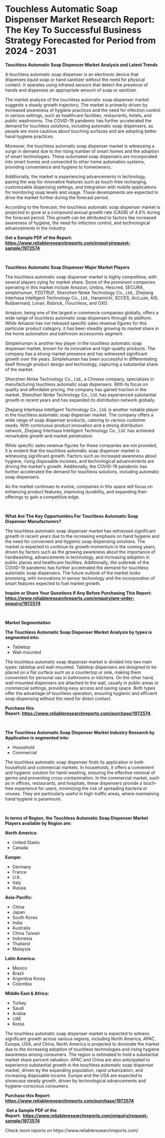 <p><h1>Touchless Automatic Soap Dispenser Market Research Report: The Key To Successful Business Strategy Forecasted for Period from 2024 - 2031</h1></p><p><strong>Touchless Automatic Soap Dispenser Market Analysis and Latest Trends</strong></p>
<p><p>A touchless automatic soap dispenser is an electronic device that dispenses liquid soap or hand sanitizer without the need for physical contact. It operates using infrared sensors that detect the presence of hands and dispenses an appropriate amount of soap or sanitizer.</p><p>The market analysis of the touchless automatic soap dispenser market suggests a steady growth trajectory. The market is primarily driven by increased awareness of hygiene practices and the need for infection control in various settings, such as healthcare facilities, restaurants, hotels, and public washrooms. The COVID-19 pandemic has further accelerated the demand for touchless solutions, including automatic soap dispensers, as people are more cautious about touching surfaces and are adopting better hand hygiene practices.</p><p>Moreover, the touchless automatic soap dispenser market is witnessing a surge in demand due to the rising number of smart homes and the adoption of smart technologies. These automated soap dispensers are incorporated into smart homes and connected to other home automation systems, providing convenience and hygiene to homeowners.</p><p>Additionally, the market is experiencing advancements in technology, paving the way for innovative features such as touch-free recharging, customizable dispensing settings, and integration with mobile applications for monitoring soap levels and usage. These developments are expected to drive the market further during the forecast period.</p><p>According to the forecast, the touchless automatic soap dispenser market is projected to grow at a compound annual growth rate (CAGR) of 4.9% during the forecast period. This growth can be attributed to factors like increased awareness of hygiene, the need for infection control, and technological advancements in the industry.</p></p>
<p><strong>Get a Sample PDF of the Report:&nbsp; <a href="https://www.reliableresearchreports.com/enquiry/request-sample/1972574">https://www.reliableresearchreports.com/enquiry/request-sample/1972574</a></strong></p>
<p>&nbsp;</p>
<p><strong>Touchless Automatic Soap Dispenser Major Market Players</strong></p>
<p><p>The touchless automatic soap dispenser market is highly competitive, with several players vying for market share. Some of the prominent companies operating in this market include Amazon, Umbra, Hescred, SECURA, simplehuman, PZOTRUF, Shenzhen Ninke Technology Co., Ltd., Zhejiang Interhasa Intelligent Technology Co., Ltd., Hanamichi, SCCES, AicLuze, ASI, Rubbermaid, Lovair, Bobrick, iTouchless, and OXO.</p><p>Amazon, being one of the largest e-commerce companies globally, offers a wide range of touchless automatic soap dispensers through its platform. While Amazon has not released specific sales revenue figures for this particular product category, it has been steadily growing its market share in the home automation and bathroom accessories segment.</p><p>Simplehuman is another key player in the touchless automatic soap dispenser market, known for its innovative and high-quality products. The company has a strong market presence and has witnessed significant growth over the years. Simplehuman has been successful in differentiating itself through product design and technology, capturing a substantial share of the market.</p><p>Shenzhen Ninke Technology Co., Ltd., a Chinese company, specializes in manufacturing touchless automatic soap dispensers. With its focus on quality and affordable pricing, the company has gained traction in the market. Shenzhen Ninke Technology Co., Ltd. has experienced substantial growth in recent years and has expanded its distribution network globally.</p><p>Zhejiang Interhasa Intelligent Technology Co., Ltd. is another notable player in the touchless automatic soap dispenser market. The company offers a wide range of soap dispenser products, catering to various customer needs. With continuous product innovation and a strong distribution network, Zhejiang Interhasa Intelligent Technology Co., Ltd. has achieved remarkable growth and market penetration.</p><p>While specific sales revenue figures for these companies are not provided, it is evident that the touchless automatic soap dispenser market is witnessing significant growth. Factors such as increased awareness about hygiene, rising disposable incomes, and technological advancements are driving the market's growth. Additionally, the COVID-19 pandemic has further accelerated the demand for touchless solutions, including automatic soap dispensers.</p><p>As the market continues to evolve, companies in this space will focus on enhancing product features, improving durability, and expanding their offerings to gain a competitive edge.</p></p>
<p>&nbsp;</p>
<p><strong>What Are The Key Opportunities For Touchless Automatic Soap Dispenser Manufacturers?</strong></p>
<p><p>The touchless automatic soap dispenser market has witnessed significant growth in recent years due to the increasing emphasis on hand hygiene and the need for convenient and hygienic soap dispensing solutions. The market is expected to continue its growth momentum in the coming years, driven by factors such as the growing awareness about the importance of handwashing, advancements in technology, and increasing adoption in public places and healthcare facilities. Additionally, the outbreak of the COVID-19 pandemic has further accelerated the demand for touchless automatic soap dispensers. The future outlook of the market looks promising, with innovations in sensor technology and the incorporation of smart features expected to fuel market growth.</p></p>
<p><strong>Inquire or Share Your Questions If Any Before Purchasing This Report: <a href="https://www.reliableresearchreports.com/enquiry/pre-order-enquiry/1972574">https://www.reliableresearchreports.com/enquiry/pre-order-enquiry/1972574</a></strong></p>
<p>&nbsp;</p>
<p><strong>Market Segmentation</strong></p>
<p><strong>The Touchless Automatic Soap Dispenser Market Analysis by types is segmented into:</strong></p>
<p><ul><li>Tabletop</li><li>Wall-mounted</li></ul></p>
<p><p>The touchless automatic soap dispenser market is divided into two main types: tabletop and wall-mounted. Tabletop dispensers are designed to be placed on a flat surface such as a countertop or sink, making them convenient for personal use in bathrooms or kitchens. On the other hand, wall-mounted dispensers are attached to the wall, usually in public areas or commercial settings, providing easy access and saving space. Both types offer the advantage of touchless operation, ensuring hygienic and efficient soap dispensing without the need for direct contact.</p></p>
<p><strong>Purchase this Report:&nbsp;<a href="https://www.reliableresearchreports.com/purchase/1972574">https://www.reliableresearchreports.com/purchase/1972574</a></strong></p>
<p>&nbsp;</p>
<p><strong>The Touchless Automatic Soap Dispenser Market Industry Research by Application is segmented into:</strong></p>
<p><ul><li>Household</li><li>Commercial</li></ul></p>
<p><p>The touchless automatic soap dispenser finds its application in both household and commercial markets. In households, it offers a convenient and hygienic solution for hand-washing, ensuring the effective removal of germs and preventing cross-contamination. In the commercial market, such as in offices, restaurants, and hospitals, these dispensers provide a touch-free experience for users, minimizing the risk of spreading bacteria or viruses. They are particularly useful in high-traffic areas, where maintaining hand hygiene is paramount.</p></p>
<p>&nbsp;</p>
<p><strong>In terms of Region, the Touchless Automatic Soap Dispenser Market Players available by Region are:</strong></p>
<p>
    <p> <strong> North America: </strong>
        <ul>
            <li>United States</li>
            <li>Canada</li>
        </ul>
        </p> 
    <p> <strong> Europe: </strong>
        <ul>
            <li>Germany</li>
            <li>France</li>
            <li>U.K.</li>
            <li>Italy</li>
            <li>Russia</li>
        </ul>
        </p> 
    <p> <strong> Asia-Pacific: </strong>
        <ul>
            <li>China</li>
            <li>Japan</li>
            <li>South Korea</li>
            <li>India</li>
            <li>Australia</li>
            <li>China Taiwan</li>
            <li>Indonesia</li>
            <li>Thailand</li>
            <li>Malaysia</li>
        </ul>
        </p> 
    <p> <strong> Latin America: </strong>
        <ul>
            <li>Mexico</li>
            <li>Brazil</li>
            <li>Argentina Korea</li>
            <li>Colombia</li>
        </ul>
        </p> 
    <p> <strong> Middle East & Africa: </strong>
        <ul>
            <li>Turkey</li>
            <li>Saudi</li>
            <li>Arabia</li>
            <li>UAE</li>
            <li>Korea</li>
        </ul>
    </p>
    </p>
<p><p>The touchless automatic soap dispenser market is expected to witness significant growth across various regions, including North America, APAC, Europe, USA, and China. North America is projected to dominate the market due to the increasing adoption of touchless technologies and rising hygiene awareness among consumers. The region is estimated to hold a substantial market share percent valuation. APAC and China are also anticipated to experience substantial growth in the touchless automatic soap dispenser market, driven by the expanding population, rapid urbanization, and increasing disposable income. Europe and the USA are expected to showcase steady growth, driven by technological advancements and hygiene-conscious consumers.</p></p>
<p><strong>Purchase this Report: <a href="https://www.reliableresearchreports.com/purchase/1972574">https://www.reliableresearchreports.com/purchase/1972574</a></strong></p>
<p>&nbsp;<strong>Get a Sample PDF of the Report:&nbsp;&nbsp;<a href="https://www.reliableresearchreports.com/enquiry/request-sample/1972574">https://www.reliableresearchreports.com/enquiry/request-sample/1972574</a></strong></p>
<p><strong></strong></p>
<p>Check more reports on https://www.reliableresearchreports.com/</p>